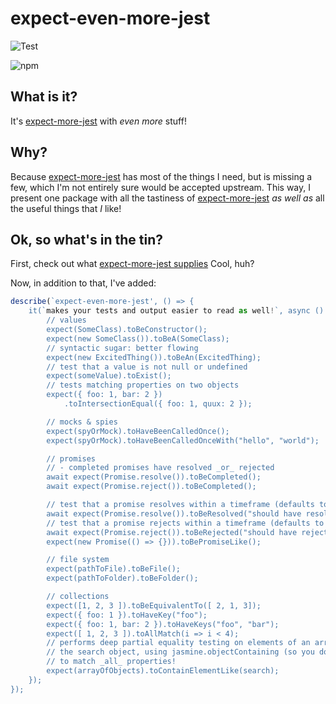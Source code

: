 # expect-even-more-jest
![Test](https://github.com/fluffynuts/expect-even-more-jest/workflows/Tests/badge.svg)

![npm](https://img.shields.io/npm/v/expect-even-more-jest)

## What is it?

It's [expect-more-jest](https://www.npmjs.com/package/expect-more-jest) with _even more_ stuff!

## Why?

Because [expect-more-jest](https://www.npmjs.com/package/expect-more-jest) has most of the things
I need, but is missing a few, which I'm not entirely sure would be accepted upstream. This way, I
present one package with all the tastiness of
[expect-more-jest](https://www.npmjs.com/package/expect-more-jest) _as well as_ all the useful
things that _I_ like!

## Ok, so what's in the tin?

First, check out what [expect-more-jest supplies](https://www.npmjs.com/package/expect-more-jest#-matchers)
Cool, huh?

Now, in addition to that, I've added:

```typescript
describe(`expect-even-more-jest', () => {
    it(`makes your tests and output easier to read as well!`, async () => {
        // values
        expect(SomeClass).toBeConstructor();
        expect(new SomeClass()).toBeA(SomeClass);
        // syntactic sugar: better flowing
        expect(new ExcitedThing()).toBeAn(ExcitedThing);
        // test that a value is not null or undefined
        expect(someValue).toExist();
        // tests matching properties on two objects
        expect({ foo: 1, bar: 2 })
            .toIntersectionEqual({ foo: 1, quux: 2 });

        // mocks & spies
        expect(spyOrMock).toHaveBeenCalledOnce();
        expect(spyOrMock).toHaveBeenCalledOnceWith("hello", "world");

        // promises
        // - completed promises have resolved _or_ rejected
        await expect(Promise.resolve()).toBeCompleted();
        await expect(Promise.reject()).toBeCompleted();

        // test that a promise resolves within a timeframe (defaults to 50 ms)
        await expect(Promise.resolve()).toBeResolved("should have resolved", 5000);
        // test that a promise rejects within a timeframe (defaults to 50 ms)
        await expect(Promise.reject()).toBeRejected("should have rejected", 123);
        expect(new Promise(() => {})).toBePromiseLike();

        // file system
        expect(pathToFile).toBeFile();
        expect(pathToFolder).toBeFolder();

        // collections
        expect([1, 2, 3 ]).toBeEquivalentTo([ 2, 1, 3]);
        expect({ foo: 1 }).toHaveKey("foo");
        expect({ foo: 1, bar: 2 }).toHaveKeys("foo", "bar");
        expect([ 1, 2, 3 ]).toAllMatch(i => i < 4);
        // performs deep partial equality testing on elements of an array to find
        // the search object, using jasmine.objectContaining (so you don't need
        // to match _all_ properties!
        expect(arrayOfObjects).toContainElementLike(search);
    });
});
```
